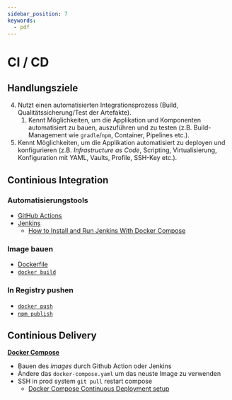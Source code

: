 ```yaml
---
sidebar_position: 7
keywords:
  - pdf
---
```


# CI / CD

## Handlungsziele

4. Nutzt einen automatisierten Integrationsprozess (Build,
   Qualitätssicherung/Test der Artefakte).
   1. Kennt Möglichkeiten, um die Applikation und Komponenten automatisiert zu
      bauen, auszuführen und zu testen (z.B. Build-Management wie
      `gradle`/`npm`, Container, Pipelines etc.).
5. Kennt Möglichkeiten, um die Applikation automatisiert zu deployen und
   konfigurieren (z.B. _Infrastructure as Code_, Scripting, Virtualisierung,
   Konfiguration mit YAML, Vaults, Profile, SSH-Key etc.).

## Continious Integration

### Automatisierungstools

- [GitHub Actions](https://docs.github.com/en/actions)
- [Jenkins](https://www.jenkins.io)
  - [How to Install and Run Jenkins With Docker Compose](https://www.cloudbees.com/blog/how-to-install-and-run-jenkins-with-docker-compose)

### Image bauen

- [Dockerfile](https://docs.docker.com/engine/reference/builder/)
- [`docker build`](https://docs.docker.com/engine/reference/commandline/build/)

### In Registry pushen

- [`docker push`](https://docs.docker.com/engine/reference/commandline/push/)
- [`npm publish`](https://docs.npmjs.com/cli/v6/commands/npm-publish)

## Continious Delivery

**[Docker Compose](https://docs.docker.com/compose/compose-file/)**

- Bauen des _images_ durch Github Action oder Jenkins
- Ändere das `docker-compose.yaml` um das neuste Image zu verwenden
- SSH in prod system `git pull` restart compose
  - [Docker Compose Continuous Deployment setup](https://stackoverflow.com/a/42302633)
